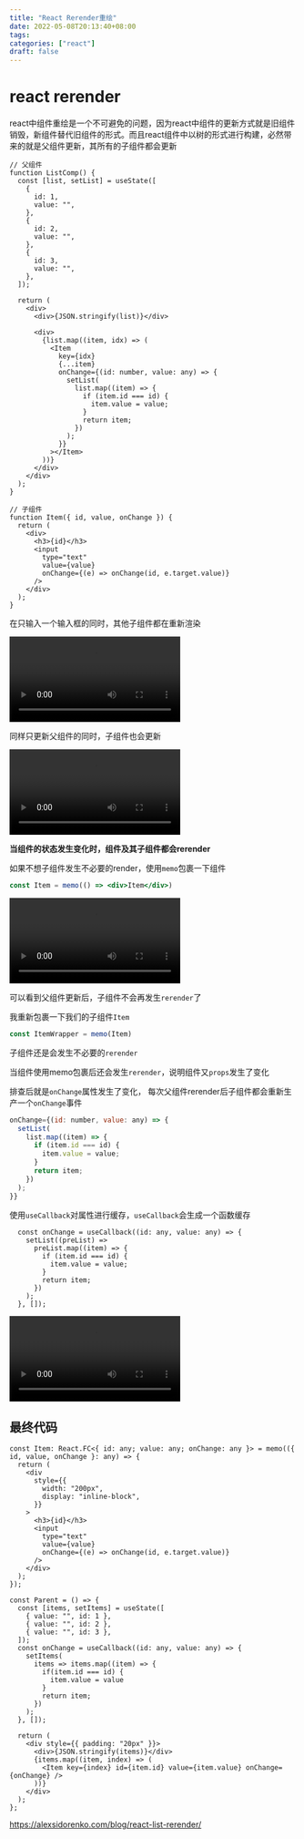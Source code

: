 ```yaml
---
title: "React Rerender重绘"
date: 2022-05-08T20:13:40+08:00
tags:
categories: ["react"]
draft: false
---
```






# react rerender



react中组件重绘是一个不可避免的问题，因为react中组件的更新方式就是旧组件销毁，新组件替代旧组件的形式。而且react组件中以树的形式进行构建，必然带来的就是父组件更新，其所有的子组件都会更新





```tsx
// 父组件
function ListComp() {
  const [list, setList] = useState([
    {
      id: 1,
      value: "",
    },
    {
      id: 2,
      value: "",
    },
    {
      id: 3,
      value: "",
    },
  ]);

  return (
    <div>
      <div>{JSON.stringify(list)}</div>

      <div>
        {list.map((item, idx) => (
          <Item
            key={idx}
            {...item}
            onChange={(id: number, value: any) => {
              setList(
                list.map((item) => {
                  if (item.id === id) {
                    item.value = value;
                  }
                  return item;
                })
              );
            }}
          ></Item>
        ))}
      </div>
    </div>
  );
}

// 子组件
function Item({ id, value, onChange }) {
  return (
    <div>
      <h3>{id}</h3>
      <input
        type="text"
        value={value}
        onChange={(e) => onChange(id, e.target.value)}
      />
    </div>
  );
}
```





在只输入一个输入框的同时，其他子组件都在重新渲染

<video src="/react-rerender.assets/initial.mp4"></video





同样只更新父组件的同时，子组件也会更新



<video src="/react-rerender.assets/simple.mp4"></video>



**当组件的状态发生变化时，组件及其子组件都会rerender**





如果不想子组件发生不必要的render，使用`memo`包裹一下组件



```jsx
const Item = memo(() => <div>Item</div>)
```



<video src="/react-rerender.assets/simple-memo.mp4"></video>



可以看到父组件更新后，子组件不会再发生`rerender`了





我重新包裹一下我们的子组件`Item`

```jsx
const ItemWrapper = memo(Item)
```



子组件还是会发生不必要的`rerender`



当组件使用memo包裹后还会发生`rerender`，说明组件又`props`发生了变化



排查后就是`onChange`属性发生了变化， 每次父组件rerender后子组件都会重新生产一个`onChange`事件

```jsx
onChange={(id: number, value: any) => {
  setList(
    list.map((item) => {
      if (item.id === id) {
        item.value = value;
      }
      return item;
    })
  );
}}
```



使用`useCallback`对属性进行缓存，`useCallback`会生成一个函数缓存



```tsx
  const onChange = useCallback((id: any, value: any) => {
    setList((preList) =>
      preList.map((item) => {
        if (item.id === id) {
          item.value = value;
        }
        return item;
      })
    );
  }, []);
```



<video src="/react-rerender.assets/fixed.mp4"></video>






## 最终代码



```tsx
const Item: React.FC<{ id: any; value: any; onChange: any }> = memo(({ id, value, onChange }: any) => {
  return (
    <div
      style={{
        width: "200px",
        display: "inline-block",
      }}
    >
      <h3>{id}</h3>
      <input
        type="text"
        value={value}
        onChange={(e) => onChange(id, e.target.value)}
      />
    </div>
  );
});

const Parent = () => {
  const [items, setItems] = useState([
    { value: "", id: 1 },
    { value: "", id: 2 },
    { value: "", id: 3 },
  ]);
  const onChange = useCallback((id: any, value: any) => {
    setItems(
      items => items.map((item) => {
        if(item.id === id) {
          item.value = value
        }
        return item;
      })
    );
  }, []);

  return (
    <div style={{ padding: "20px" }}>
      <div>{JSON.stringify(items)}</div>
      {items.map((item, index) => (
        <Item key={index} id={item.id} value={item.value} onChange={onChange} />
      ))}
    </div>
  );
};

```







https://alexsidorenko.com/blog/react-list-rerender/
